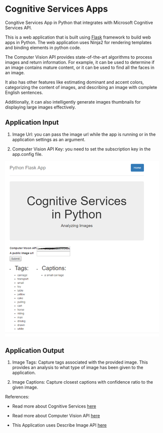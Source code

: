 # Cognitive Services Apps
Congitive Services App in Python that integrates with Microsoft Cognitive Services API. 

This is a web application that is built using [Flask](http://flask.pocoo.org/) framework to build web apps in Python. 
The web application uses Ninja2 for rendering templates and binding elements in python code.

The Computer Vision API provides state-of-the-art algorithms to process images and return information. 
For example, it can be used to determine if an image contains mature content, or it can be used to find all the faces in an image. 

It also has other features like estimating dominant and accent colors, categorizing the content of images, and describing an image with complete English sentences. 

Additionally, it can also intelligently generate images thumbnails for displaying large images effectively.


## Application Input

1. Image Url: you can pass the image url while the app is running or in the application settings as an argument.

2. Computer Vision API Key: you need to set the subscription key in the app.config file.


![Application Output](/Output.PNG)


## Application Output

1. Image Tags: Capture tags associated with the provided image. This provides an analysis to what type of image has been given to the application.

2. Image Captions: Capture closest captions with confidence ratio to the given image.



References:
+ Read more about Cognitive Services [here](https://www.microsoft.com/cognitive-services/)

+ Read more about Computer Vision API [here](https://www.microsoft.com/cognitive-services/en-us/computer-vision-api)

+ This Application uses Describe Image API [here](https://www.microsoft.com/cognitive-services/en-us/Computer-Vision-API/documentation/DescribingImages)

